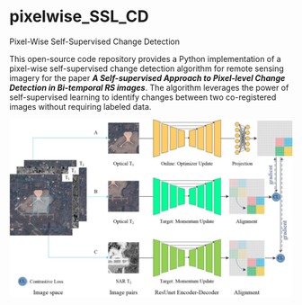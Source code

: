 # pixelwise_SSL_CD
Pixel-Wise Self-Supervised Change Detection  

This open-source code repository provides a Python implementation of a pixel-wise self-supervised change detection algorithm for remote sensing imagery for the paper ***A Self-supervised Approach to Pixel-level Change Detection in Bi-temporal RS images***. 
The algorithm leverages the power of self-supervised learning to identify changes between two co-registered images without requiring labeled data.

![avatar](/images/method.jpg)
